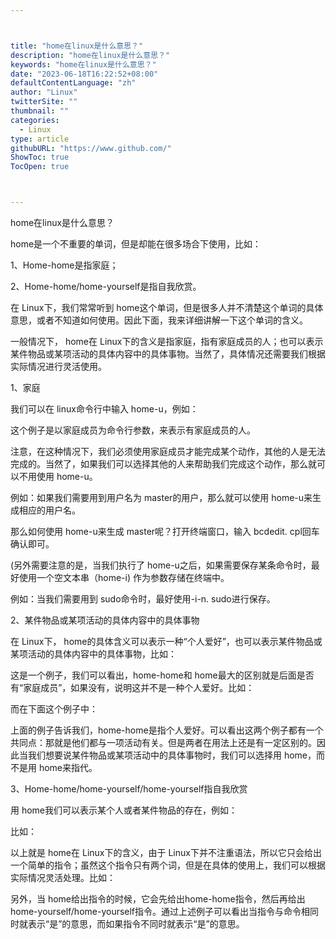 ```yaml
---



title: "home在linux是什么意思？"
description: "home在linux是什么意思？"
keywords: "home在linux是什么意思？"
date: "2023-06-18T16:22:52+08:00"
defaultContentLanguage: "zh"
author: "Linux"
twitterSite: ""
thumbnail: ""
categories:
  - Linux
type: article
githubURL: "https://www.github.com/"
ShowToc: true
TocOpen: true



---
```


home在linux是什么意思？

home是一个不重要的单词，但是却能在很多场合下使用，比如：

1、Home-home是指家庭；

2、Home-home/home-yourself是指自我欣赏。

在 Linux下，我们常常听到 home这个单词，但是很多人并不清楚这个单词的具体意思，或者不知道如何使用。因此下面，我来详细讲解一下这个单词的含义。

一般情况下， home在 Linux下的含义是指家庭，指有家庭成员的人；也可以表示某件物品或某项活动的具体内容中的具体事物。当然了，具体情况还需要我们根据实际情况进行灵活使用。

1、家庭

我们可以在 linux命令行中输入 home-u，例如：

这个例子是以家庭成员为命令行参数，来表示有家庭成员的人。

注意，在这种情况下，我们必须使用家庭成员才能完成某个动作，其他的人是无法完成的。当然了，如果我们可以选择其他的人来帮助我们完成这个动作，那么就可以不用使用 home-u。

例如：如果我们需要用到用户名为 master的用户，那么就可以使用 home-u来生成相应的用户名。

那么如何使用 home-u来生成 master呢？打开终端窗口，输入 bcdedit. cpl回车确认即可。

(另外需要注意的是，当我们执行了 home-u之后，如果需要保存某条命令时，最好使用一个空文本串（home-i) 作为参数存储在终端中。

例如：当我们需要用到 sudo命令时，最好使用-i-n. sudo进行保存。

2、某件物品或某项活动的具体内容中的具体事物

在 Linux下， home的具体含义可以表示一种“个人爱好”，也可以表示某件物品或某项活动的具体内容中的具体事物，比如：

这是一个例子，我们可以看出，home-home和 home最大的区别就是后面是否有“家庭成员”，如果没有，说明这并不是一种个人爱好。比如：

而在下面这个例子中：

上面的例子告诉我们，home-home是指个人爱好。可以看出这两个例子都有一个共同点：那就是他们都与一项活动有关。但是两者在用法上还是有一定区别的。因此当我们想要说某件物品或某项活动中的具体事物时，我们可以选择用 home，而不是用 home来指代。

3、Home-home/home-yourself/home-yourself指自我欣赏

用 home我们可以表示某个人或者某件物品的存在，例如：

比如：

以上就是 home在 Linux下的含义，由于 Linux下并不注重语法，所以它只会给出一个简单的指令；虽然这个指令只有两个词，但是在具体的使用上，我们可以根据实际情况灵活处理。比如：

另外，当 home给出指令的时候，它会先给出home-home指令，然后再给出home-yourself/home-yourself指令。通过上述例子可以看出当指令与命令相同时就表示“是”的意思，而如果指令不同时就表示“是”的意思。